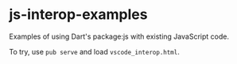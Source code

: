 # js-interop-examples
Examples of using Dart's package:js with existing JavaScript code.

To try, use `pub serve` and load `vscode_interop.html`.